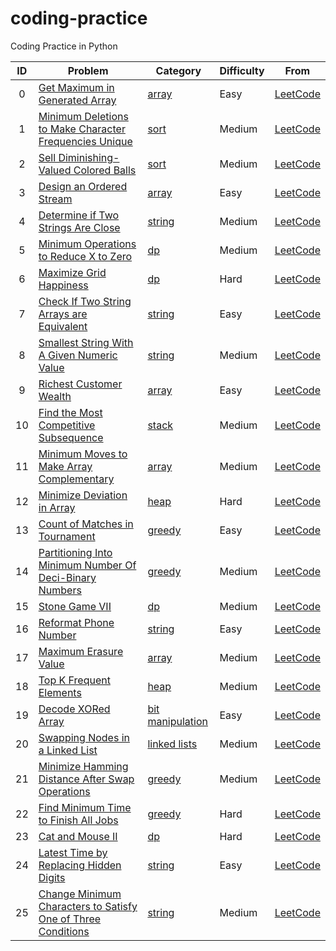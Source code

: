 # coding-practice
Coding Practice in Python

| ID | Problem    | Category | Difficulty | From |
|:--:|------------|----------|------------|------|
|0   |[Get Maximum in Generated Array](src/array_problems/get_maximum_in_generated_array.py)|[array](src/array_problems)|Easy|[LeetCode](https://leetcode.com/problems/get-maximum-in-generated-array/)
|1   |[Minimum Deletions to Make Character Frequencies Unique](src/sort_problems/minimum_deletions_to_make_character_frequencies_unique.py)|[sort](src/sort_problems)|Medium|[LeetCode](https://leetcode.com/problems/minimum-deletions-to-make-character-frequencies-unique/)
|2   |[Sell Diminishing-Valued Colored Balls](src/sort_problems/sell_diminishing_valued_colored_balls.py)|[sort](src/sort_problems)|Medium|[LeetCode](https://leetcode.com/problems/sell-diminishing-valued-colored-balls/)
|3   |[Design an Ordered Stream](src/array_problems/design_an_ordered_stream.py)|[array](src/array_problems)|Easy|[LeetCode](https://leetcode.com/problems/design-an-ordered-stream/)
|4   |[Determine if Two Strings Are Close](src/string_problems/determine_if_two_strings_are_close.py)|[string](src/string_problems)|Medium|[LeetCode](https://leetcode.com/problems/determine-if-two-strings-are-close/)
|5   |[Minimum Operations to Reduce X to Zero](src/dp_problems/minimum_operations_to_reduce_x_to_zero.py)|[dp](src/dp_problems)|Medium|[LeetCode](https://leetcode.com/problems/minimum-operations-to-reduce-x-to-zero/)
|6   |[Maximize Grid Happiness](src/dp_problems/maximize_grid_happiness.py)|[dp](src/dp_problems)|Hard|[LeetCode](https://leetcode.com/problems/maximize-grid-happiness/)
|7   |[Check If Two String Arrays are Equivalent](src/string_problems/check_if_two_string_arrays_are_equivalent.py)|[string](src/string_problems)|Easy|[LeetCode](https://leetcode.com/problems/check-if-two-string-arrays-are-equivalent/)
|8   |[Smallest String With A Given Numeric Value](src/string_problems/smallest_string_with_a_given_numeric_value.py)|[string](src/string_problems)|Medium|[LeetCode](https://leetcode.com/problems/smallest-string-with-a-given-numeric-value/)
|9   |[Richest Customer Wealth](src/array_problems/richest_costumer_wealth.py)|[array](src/array_problems)|Easy|[LeetCode](https://leetcode.com/problems/richest-customer-wealth/)
|10  |[Find the Most Competitive Subsequence](src/stack_problems/find_the_most_competitive_subsequence.py)|[stack](src/stack_problems)|Medium|[LeetCode](https://leetcode.com/problems/find-the-most-competitive-subsequence/)
|11  |[Minimum Moves to Make Array Complementary](src/array_problems/minimum_moves_to_make_array_complementary.py)|[array](src/array_problems)|Medium|[LeetCode](https://leetcode.com/problems/minimum-moves-to-make-array-complementary/)
|12  |[Minimize Deviation in Array](src/heap_problems/minimize_deviation_in_array.py)|[heap](src/heap_problems)|Hard|[LeetCode](https://leetcode.com/problems/minimize-deviation-in-array/)
|13  |[Count of Matches in Tournament](src/greedy_problems/count_of_matches_in_tournament.py)|[greedy](src/greedy_problems)|Easy|[LeetCode](https://leetcode.com/problems/count-of-matches-in-tournament/)
|14  |[Partitioning Into Minimum Number Of Deci-Binary Numbers](src/greedy_problems/partitioning_into_minimum_number_of_decibinary_numbers.py)|[greedy](src/greedy_problems)|Medium|[LeetCode](https://leetcode.com/problems/partitioning-into-minimum-number-of-deci-binary-numbers/)
|15  |[Stone Game VII](src/dp_problems/stone_game_vii.py)|[dp](src/dp_problems)|Medium|[LeetCode](https://leetcode.com/problems/stone-game-vii/)
|16  |[Reformat Phone Number](src/string_problems/reformat_phone_number.py)|[string](src/string_problems)|Easy|[LeetCode](https://leetcode.com/problems/reformat-phone-number/)
|17  |[Maximum Erasure Value](src/array_problems/maximum_erase_value.py)|[array](src/array_problems)|Medium|[LeetCode](https://leetcode.com/problems/maximum-erasure-value/)
|18  |[Top K Frequent Elements](src/heap_problems/top_k_frequent_elements.py)|[heap](src/heap_problems)|Medium|[LeetCode](https://leetcode.com/problems/top-k-frequent-elements/)
|19  |[Decode XORed Array](src/bit_manipulation_problems/decode_xored_array.py)|[bit manipulation](src/bit_manipulation_problems)|Easy|[LeetCode](https://leetcode.com/problems/decode-xored-array/)
|20  |[Swapping Nodes in a Linked List](src/list_problems/swapping_nodes_in_a_linked_list.py)|[linked lists](src/list_problems)|Medium|[LeetCode](https://leetcode.com/problems/swapping-nodes-in-a-linked-list/)
|21  |[Minimize Hamming Distance After Swap Operations](src/greedy_problems/minimize_hamming_distance_after_swap_operations.py)|[greedy](src/greedy_problems)|Medium|[LeetCode](https://leetcode.com/problems/minimize-hamming-distance-after-swap-operations/)
|22  |[Find Minimum Time to Finish All Jobs](src/greedy_problems/find_minimum_time_to_finish_all_jobs.py)|[greedy](src/greedy_problems)|Hard|[LeetCode](https://leetcode.com/problems/find-minimum-time-to-finish-all-jobs/)
|23  |[Cat and Mouse II](src/dp_problems/cat_and_mouse_ii.py)|[dp](src/dp_problems)|Hard|[LeetCode](https://leetcode.com/problems/cat-and-mouse-ii/)
|24  |[Latest Time by Replacing Hidden Digits](src/string_problems/latest_time_by_replacing_hidden_digits.py)|[string](src/string_problems)|Easy|[LeetCode](https://leetcode.com/problems/latest-time-by-replacing-hidden-digits/)
|25  |[Change Minimum Characters to Satisfy One of Three Conditions](src/string_problems/change_minimum_characters_to_satisfy_one_of_three_conditions.py)|[string](src/string_problems)|Medium|[LeetCode](https://leetcode.com/problems/change-minimum-characters-to-satisfy-one-of-three-conditions/)